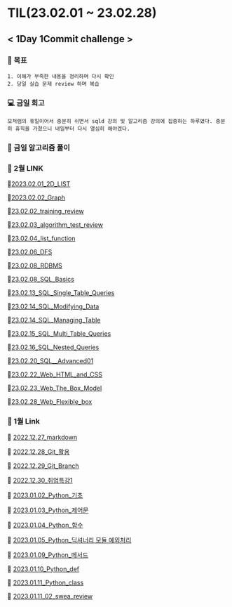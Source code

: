 # **TIL(23.02.01 ~ 23.02.28)** 
## **< 1Day 1Commit challenge >**

### **📝 목표**
    1. 이해가 부족한 내용을 정리하며 다시 확인
    2. 당일 실습 문제 review 하며 복습

### **💻 금일 회고**
    모처럼의 휴일이어서 충분히 쉬면서 sqld 강의 및 알고리즘 강의에 집중하는 하루였다. 충분히 휴힉을 가졌으니 내일부터 다시 열심히 해야겠다.


### **📒 금일 알고리즘 풀이**




### **📗 2월 LINK**

📄[2023.02.01_2D_LIST](https://github.com/zzgh06/TIL/blob/master/class_content/2D_list.md)

📄[2023.02.02_Graph](https://github.com/zzgh06/TIL/blob/master/class_content/230202_graph.md)

📄[23.02.02_training_review](https://github.com/zzgh06/TIL/blob/master/Training/230202_training_review.py)

📄[23.02.03_algorithm_test_review](https://github.com/zzgh06/TIL/blob/master/mock%20exam/230203_algorithm_test_review.py)

📄[23.02.04_list_function](https://github.com/zzgh06/TIL/blob/master/individual%20learning/230204_list_function.md)

📄[23.02.06_DFS](https://github.com/zzgh06/TIL/blob/master/class_content/230206_DFS.md)

📄[23.02.08_RDBMS](https://github.com/zzgh06/TIL/blob/master/class_content/230208_RDBMS.md)

📄[23.02.08_SQL_Basics](https://github.com/zzgh06/TIL/blob/master/class_content/230209_SQL_Basics.md)

📄[23.02.13_SQL_Single_Table_Queries](https://github.com/zzgh06/TIL/blob/master/class_content/230213_SQL_Single_Table_Queries.md)

📄[23.02.14_SQL_Modifying_Data](https://github.com/zzgh06/TIL/blob/master/class_content/230214_Modifying_Data.md)

📄[23.02.14_SQL_Managing_Table](https://github.com/zzgh06/TIL/blob/master/class_content/230214_SQL_Managing_Table.md)

📄[23.02.15_SQL_Multi_Table_Queries](https://github.com/zzgh06/TIL/blob/master/class_content/230215_SQL_Multi_Table_Queries.md)

📄[23.02.16_SQL_Nested_Queries](https://github.com/zzgh06/TIL/blob/master/class_content/230216_SQL_Nested_Queries.md)

📄[23.02.20_SQL__Advanced01](https://github.com/zzgh06/TIL/blob/master/class_content/230220_SQL_Advanced01.md)

📄[23.02.22_Web_HTML_and_CSS](https://github.com/zzgh06/TIL/blob/master/class_content/230222_Web_HTML_and_CSS.md)

📄[23.02.23_Web_The_Box_Model](https://github.com/zzgh06/TIL/blob/master/class_content/230223_Web_The_Box_Model.md)

📄[23.02.28_Web_Flexible_box](https://github.com/zzgh06/TIL/blob/master/class_content/230228_Web_Flexible_box.md)

### **📘 1월 Link**

📄 [2022.12.27_markdown](https://github.com/zzgh06/TIL/blob/master/class_content/markdown.md)

📄 [2022.12.28_Git_활용](https://github.com/zzgh06/TIL/blob/master/class_content/Git.md)

📄 [2022.12.29_Git_Branch](https://github.com/zzgh06/TIL/blob/master/class_content/GitBranch.md)

📄 [2022.12.30_취업특강1](https://github.com/zzgh06/TIL/blob/master/%EC%B7%A8%EC%97%85/%EC%B7%A8%EC%97%85%ED%8A%B9%EA%B0%951.md)

📄 [2023.01.02_Python_기초](https://github.com/zzgh06/TIL/blob/master/class_content/python%EA%B8%B0%EC%B4%88.md)

📄 [2023.01.03_Python_제어문](https://github.com/zzgh06/TIL/blob/master/class_content/python_%EC%A0%9C%EC%96%B4%EB%AC%B8.md)

📄 [2023.01.04_Python_함수](https://github.com/zzgh06/TIL/blob/master/class_content/python_%ED%95%A8%EC%88%98.md)

📄 [2023.01.05_Python_딕셔너리 모듈 예외처리](https://github.com/zzgh06/TIL/blob/master/class_content/python_%EB%AA%A8%EB%93%88_%EC%98%88%EC%99%B8%EC%B2%98%EB%A6%AC.md)

📄 [2023.01.09_Python_메서드](https://github.com/zzgh06/TIL/blob/master/class_content/python_method.md)

📄 [2023.01.10_Python_def](https://github.com/zzgh06/TIL/blob/master/class_content/python_def.md)

📄 [2023.01.11_Python_class](https://github.com/zzgh06/TIL/blob/master/class_content/python_class.md)

📄 [2023.01.11_02_swea_review](https://github.com/zzgh06/TIL/blob/master/SWEA/02_swea_review.py)